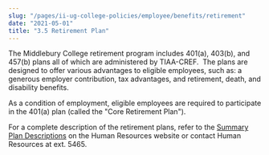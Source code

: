 ```yaml
---
slug: "/pages/ii-ug-college-policies/employee/benefits/retirement"
date: "2021-05-01"
title: "3.5 Retirement Plan"
---
```


The Middlebury College retirement program includes 401(a), 403(b), and 457(b) plans all of which are administered by TIAA-CREF.  The plans are designed to offer various advantages to eligible employees, such as: a generous employer contribution, tax advantages, and retirement, death, and disability benefits.

As a condition of employment, eligible employees are required to participate in the 401(a) plan (called the "Core Retirement Plan").

For a complete description of the retirement plans, refer to the [Summary Plan Descriptions](http://www.middlebury.edu/offices/business/hr/staffandfaculty/benefits/retirement) on the Human Resources website or contact Human Resources at ext. 5465.